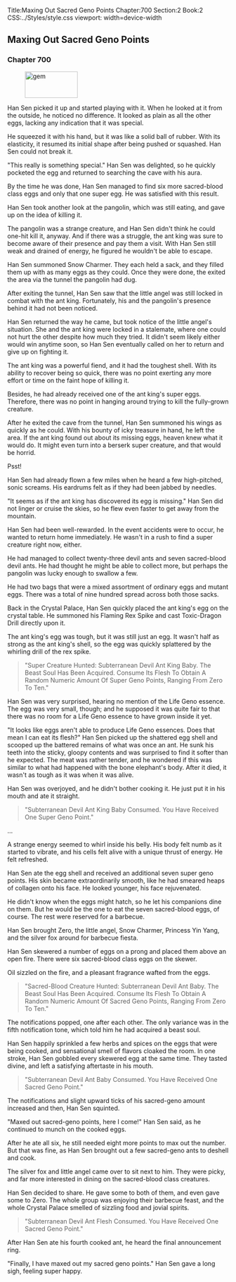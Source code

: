 Title:Maxing Out Sacred Geno Points 
Chapter:700 
Section:2 
Book:2 
CSS:../Styles/style.css 
viewport: width=device-width
  
## Maxing Out Sacred Geno Points
### Chapter 700
  
<figure>
	<img src="../Images/gem.gif" alt="gem" id="gem" width="120" height="60" />
</figure>
  

  
Han Sen picked it up and started playing with it. When he looked at it from the outside, he noticed no difference. It looked as plain as all the other eggs, lacking any indication that it was special.

He squeezed it with his hand, but it was like a solid ball of rubber. With its elasticity, it resumed its initial shape after being pushed or squashed. Han Sen could not break it.

"This really is something special." Han Sen was delighted, so he quickly pocketed the egg and returned to searching the cave with his aura.

By the time he was done, Han Sen managed to find six more sacred-blood class eggs and only that one super egg. He was satisfied with this result.

Han Sen took another look at the pangolin, which was still eating, and gave up on the idea of killing it.

The pangolin was a strange creature, and Han Sen didn't think he could one-hit kill it, anyway. And if there was a struggle, the ant king was sure to become aware of their presence and pay them a visit. With Han Sen still weak and drained of energy, he figured he wouldn't be able to escape.

Han Sen summoned Snow Charmer. They each held a sack, and they filled them up with as many eggs as they could. Once they were done, the exited the area via the tunnel the pangolin had dug.

After exiting the tunnel, Han Sen saw that the little angel was still locked in combat with the ant king. Fortunately, his and the pangolin's presence behind it had not been noticed.

Han Sen returned the way he came, but took notice of the little angel's situation. She and the ant king were locked in a stalemate, where one could not hurt the other despite how much they tried. It didn't seem likely either would win anytime soon, so Han Sen eventually called on her to return and give up on fighting it.

The ant king was a powerful fiend, and it had the toughest shell. With its ability to recover being so quick, there was no point exerting any more effort or time on the faint hope of killing it.

Besides, he had already received one of the ant king's super eggs. Therefore, there was no point in hanging around trying to kill the fully-grown creature.

After he exited the cave from the tunnel, Han Sen summoned his wings as quickly as he could. With his bounty of icky treasure in hand, he left the area. If the ant king found out about its missing eggs, heaven knew what it would do. It might even turn into a berserk super creature, and that would be horrid.

Psst!

Han Sen had already flown a few miles when he heard a few high-pitched, sonic screams. His eardrums felt as if they had been jabbed by needles.

"It seems as if the ant king has discovered its egg is missing." Han Sen did not linger or cruise the skies, so he flew even faster to get away from the mountain.

Han Sen had been well-rewarded. In the event accidents were to occur, he wanted to return home immediately. He wasn't in a rush to find a super creature right now, either.

He had managed to collect twenty-three devil ants and seven sacred-blood devil ants. He had thought he might be able to collect more, but perhaps the pangolin was lucky enough to swallow a few.

He had two bags that were a mixed assortment of ordinary eggs and mutant eggs. There was a total of nine hundred spread across both those sacks.

Back in the Crystal Palace, Han Sen quickly placed the ant king's egg on the crystal table. He summoned his Flaming Rex Spike and cast Toxic-Dragon Drill directly upon it.

The ant king's egg was tough, but it was still just an egg. It wasn't half as strong as the ant king's shell, so the egg was quickly splattered by the whirling drill of the rex spike.

> "Super Creature Hunted: Subterranean Devil Ant King Baby. The Beast Soul Has Been Acquired. Consume Its Flesh To Obtain A Random Numeric Amount Of Super Geno Points, Ranging From Zero To Ten."

Han Sen was very surprised, hearing no mention of the Life Geno essence. The egg was very small, though; and he supposed it was quite fair to that there was no room for a Life Geno essence to have grown inside it yet.

"It looks like eggs aren't able to produce Life Geno essences. Does that mean I can eat its flesh?" Han Sen picked up the shattered egg shell and scooped up the battered remains of what was once an ant. He sunk his teeth into the sticky, gloopy contents and was surprised to find it softer than he expected. The meat was rather tender, and he wondered if this was similar to what had happened with the bone elephant's body. After it died, it wasn't as tough as it was when it was alive.

Han Sen was overjoyed, and he didn't bother cooking it. He just put it in his mouth and ate it straight.

> "Subterranean Devil Ant King Baby Consumed. You Have Received One Super Geno Point."

…

A strange energy seemed to whirl inside his belly. His body felt numb as it started to vibrate, and his cells felt alive with a unique thrust of energy. He felt refreshed.

Han Sen ate the egg shell and received an additional seven super geno points. His skin became extraordinarily smooth, like he had smeared heaps of collagen onto his face. He looked younger, his face rejuvenated.

He didn't know when the eggs might hatch, so he let his companions dine on them. But he would be the one to eat the seven sacred-blood eggs, of course. The rest were reserved for a barbecue.

Han Sen brought Zero, the little angel, Snow Charmer, Princess Yin Yang, and the silver fox around for barbecue fiesta.

Han Sen skewered a number of eggs on a prong and placed them above an open fire. There were six sacred-blood class eggs on the skewer.

Oil sizzled on the fire, and a pleasant fragrance wafted from the eggs.

> "Sacred-Blood Creature Hunted: Subterranean Devil Ant Baby. The Beast Soul Has Been Acquired. Consume Its Flesh To Obtain A Random Numeric Amount Of Sacred Geno Points, Ranging From Zero To Ten."

The notifications popped, one after each other. The only variance was in the fifth notification tone, which told him he had acquired a beast soul.

Han Sen happily sprinkled a few herbs and spices on the eggs that were being cooked, and sensational smell of flavors cloaked the room. In one stroke, Han Sen gobbled every skewered egg at the same time. They tasted divine, and left a satisfying aftertaste in his mouth.

> "Subterranean Devil Ant Baby Consumed. You Have Received One Sacred Geno Point."

The notifications and slight upward ticks of his sacred-geno amount increased and then, Han Sen squinted.

"Maxed out sacred-geno points, here I come!" Han Sen said, as he continued to munch on the cooked eggs.

After he ate all six, he still needed eight more points to max out the number. But that was fine, as Han Sen brought out a few sacred-geno ants to deshell and cook.

The silver fox and little angel came over to sit next to him. They were picky, and far more interested in dining on the sacred-blood class creatures.

Han Sen decided to share. He gave some to both of them, and even gave some to Zero. The whole group was enjoying their barbecue feast, and the whole Crystal Palace smelled of sizzling food and jovial spirits.

> "Subterranean Devil Ant Flesh Consumed. You Have Received One Sacred Geno Point."

After Han Sen ate his fourth cooked ant, he heard the final announcement ring.

"Finally, I have maxed out my sacred geno points." Han Sen gave a long sigh, feeling super happy.